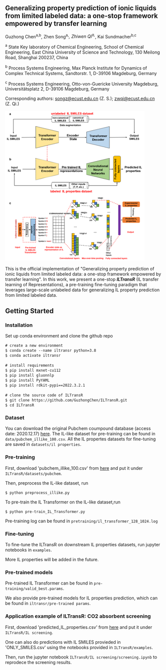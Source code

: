 ## Generalizing property prediction of ionic liquids from limited labeled data: a one-stop framework empowered by transfer learning ##

Guzhong Chen<sup>a,b</sup>, Zhen Song<sup>a,*</sup>, Zhiwen Qi<sup>a,*</sup>, Kai Sundmacher<sup>b,c</sup>

<sup>a</sup> State Key laboratory of Chemical Engineering, School of Chemical Engineering, East China University of Science and Technology, 130 Meilong Road, Shanghai 200237, China

<sup>b</sup> Process Systems Engineering, Max Planck Institute for Dynamics of Complex Technical Systems, Sandtorstr. 1, D-39106 Magdeburg, Germany

<sup>c</sup> Process Systems Engineering, Otto-von-Guericke University Magdeburg, Universitätsplatz 2, D-39106 Magdeburg, Germany

Corresponding authors: songz@ecust.edu.cn (Z. S.); zwqi@ecust.edu.cn (Z. Qi.)


<img src="figs/pipeline.png" width="450">

This is the official implementation of "Generalizing property prediction of ionic liquids from limited labeled data: a one-stop framework empowered by transfer learning". In this work, we present a one-stop <strong><em>ILTransR</em></strong> (IL transfer learning of Representations), a pre-training fine-tuning paradigm that leverages large-scale unlabeled data for generalizing IL property prediction from limited labeled data.


## Getting Started

### Installation

Set up conda environment and clone the github repo

```
# create a new environment
$ conda create --name iltransr python=3.8
$ conda activate iltransr

# install requirements
$ pip install mxnet-cu112
$ pip install gluonnlp
$ pip install PyYAML
$ pip install rdkit-pypi==2022.3.2.1

# clone the source code of ILTransR
$ git clone https://github.com/GuzhongChen/ILTransR.git
$ cd ILTransR
```

### Dataset

You can download the original Pubchem coumpound database (access date: 2020.12.17) [here](ftp://ftp.ncbi.nlm.nih.gov/pubchem/Compound/). The IL-like dataset for pre-training can be found in `data/pubchem_illike_100.csv`. All the IL propertes datasets for fine-tuning are saved in `datasets/il properties`. 

### Pre-training

First, download 'pubchem_illike_100.csv' from [here](https://drive.google.com/drive/folders/11CJsfLyEy6frgaN934M_JpKo4YlR_6_i?usp=sharing) and put it under `ILTransR/datasets/pubchem`.

Then, preprocess the IL-like dataset, run
```
$ python preprocess_illike.py
```

To pre-train the IL Transformer on the IL-like dataset,run
```
$ python pre-train_IL_Transformer.py
```
Pre-training log can be found in `pretraining/il_transformer_128_1024.log`
### Fine-tuning 

To fine-tune the ILTransR on downstream IL properties datasets, run jupyter notebooks in `examples`.

More IL properties will be added in the future.

### Pre-trained models

Pre-trained IL Transformer can be found in `pre-training/valid_best.params`.

We also provide pre-trained models for IL properties prediction, which can be found in `iltransr/pre-trained params`. 

### Application example of ILTransR: CO2 absorbent screening

First, download 'predicted_IL_properties.csv' from [here](https://drive.google.com/drive/folders/11CJsfLyEy6frgaN934M_JpKo4YlR_6_i?usp=sharing) and put it under `ILTransR/IL screening`.

One can also do predictions with IL SMILES provieded in 'ONLY_SMILES.csv' using the notebooks provided in `ILTransR/examples`.

Then, run the jupyter notebook `ILTransR/IL screening/screening.ipynb` to reprodece the screening results.

